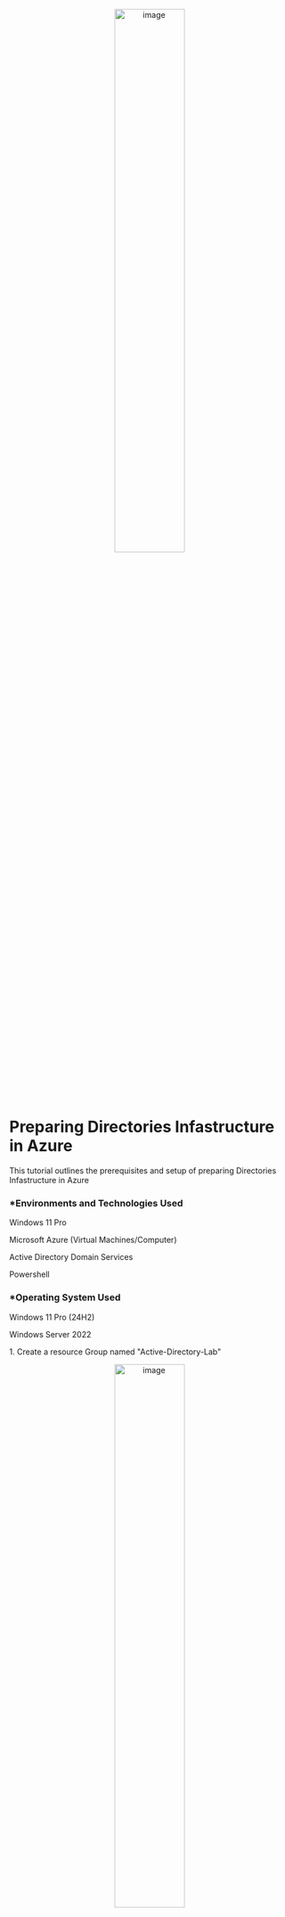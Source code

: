 <p align="center"><img src="https://i.imgur.com/dXRfWvO.png height="50%" width="50%" alt="image"/>
<h1>Preparing Directories Infastructure in Azure</h1>
<p>This tutorial outlines the prerequisites and setup of preparing Directories Infastructure in Azure</p>

<h3>*Environments and Technologies Used</h3>
<p>Windows 11 Pro</p>
<p>Microsoft Azure (Virtual Machines/Computer)</p>
<p>Active Directory Domain Services</p>
<p>Powershell</p>

<h3>*Operating System Used</h3>
<p>Windows 11 Pro (24H2)</p>
<p>Windows Server 2022</p>


<p>1. Create a resource Group named "Active-Directory-Lab"</p>
<p align="center"><img src="https://i.imgur.com/fRYxdUK.png> height="50%" width="50%" alt="image"/>

<p>2. Create a Virtual Network. Set the resource group to Active-Directory-Lab. Name the Virtual Network "Active-Directory-VNet" and set it to your region. Then we can review and create.</p> <p align="center"><img src="https://i.imgur.com/rK1k14D.png> height="50%" width="50%" alt="image"/>

<p>3. Create a Domain Controller VM (Windows Server 2022) named "DC-1" When creating the Virtual machine for the resource we will be using "Active-Directory-Lab". Name the VM "DC-1" and set your region as the same in your your Virtual Network. For the image set it to Windows Server 2022 Datacenter: Azure Edition - x64 Gen2. For the size choose any option with two CPU's. After that we will set a username and password. Check both licensing boxes. Lastly, click next untili you land on the Networking page.    </p> 
<p align="left "><img src="https://i.imgur.com/mEfqan0.png" height="50%" width="50%" alt="image"/> <p align=" right "><img src="https://i.imgur.com/cfVkgvL.png height="50%" width="50%" alt="image"/>
 
<p>4. Set the Virtual network to "Active-Directory-VNet then review and create. </p>
<p align="center"><img src="https://i.imgur.com/1uesmdm.png" height="50%" width="50%" alt="image"/>

<p>5. Create the directory C:\PHP</p> 

<p>6. From the “osTicket-Installation-Files” folder, unzip PHP 7.3.8 (php-7.3.8-nts-Win32-VC15-x86.zip) into the “C:\PHP” folder</p>

<p>7. From the “osTicket-Installation-Files” folder, install VC_redist.x86.exe.</p>

<p>8. From the “osTicket-Installation-Files” folder, install MySQL 5.5.62 (mysql-5.5.62-win32.msi). And for the setup, select Typical Setup then Launch Configuration Wizard (after install) > Standard Configuration > Username: root & Password: root.</p>

<p>9. Open IIS as an Admin and Register PHP from within IIS (PHP Manager -> C:\PHP\php-cgi.exe)</p>
<p align="center"><img src="https://i.imgur.com/t5W1j1M.png" height="50%" width="50%" alt="image"/>

<p>10. Reload IIS (Open IIS, Stop and Start the server)</p>

<p>11. Install osTicket v1.15.8 - From the “osTicket-Installation-Files” folder, unzip “osTicket-v1.15.8.zip” and copy the “upload” folder into “c:\inetpub\wwwroot”. Within “c:\inetpub\wwwroot”, Rename “upload” to “osTicket”</p>

<p>12. Reload IIS (Open IIS, Stop and Start the server), Then Go to sites > Default > osTicketOn the right, click “Browse *:80”</p>

<p>13. Note that some extensions are not enabled, Go back to IIS, sites > Default > osTicket
<p>Double-click PHP Manager</p>
<p>Click “Enable or disable an extension”</p>
<p>Enable: php_imap.dll</p>
<p>Enable: php_intl.dll</p>
<p>Enable: php_opcache.dll</p>
<p>Refresh the osTicket site in your browser, observe the changes</p>
</p>

<p>14. Rename: ost-config.php - From: C:\inetpub\wwwroot\osTicket\include\ost-sampleconfig.php > To: C:\inetpub\wwwroot\osTicket\include\ost-config.php</p>

<p>15. Assign Permissions: ost-config.php, Disable inheritance > Remove All. then add New Permissions > Everyone > All</p>

<p>16. Continue Setting up osTicket in the browser (click Continue). Name: Helpdesk. Default email (receives email from customers)</p>

<p>17. From the “osTicket-Installation-Files” folder, install HeidiSQL. Open Heidi SQL. Then Create a new session, Input username and password: root/root. Then connect to the session and Create a database called “osTicket”</p>
<p align="center"><img src="https://i.imgur.com/i6DxKzM.png" height="50%" width="50%" alt="image"/>

<p>18. Continue Setting up osTicket in the browser
<p>MySQL Database: osTicket</p>
<p>MySQL Username: root</p>
<p>MySQL Password: root</p>
<p>Click “Install Now!”</p>
</p>

<p>19. Congratulations, hopefully it is installed with no errors!
Browse to your help desk login page: <i> http://localhost/osTicket/scp/login.php </i></p>
<p align="center"><img src="https://i.imgur.com/u6LDs8K.png" height="50%" width="50%" alt="image"/>

<p>20. End Users osTicket URL: <i>http://localhost/osTicket/<i/> </p>
<p align="center"><img src="https://i.imgur.com/dGWkdFJ.png" height="50%" width="50%" alt="image"/>

<h4>N.B: - Clean up - Delete: C:\inetpub\wwwroot\osTicket\setup. Also set Permissions to “Read” only: C:\inetpub\wwwroot\osTicket\include\ost-config.php</h4>

